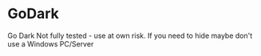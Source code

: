# GoDark
Go Dark
Not fully tested - use at own risk. If you need to hide maybe don't use a Windows PC/Server
